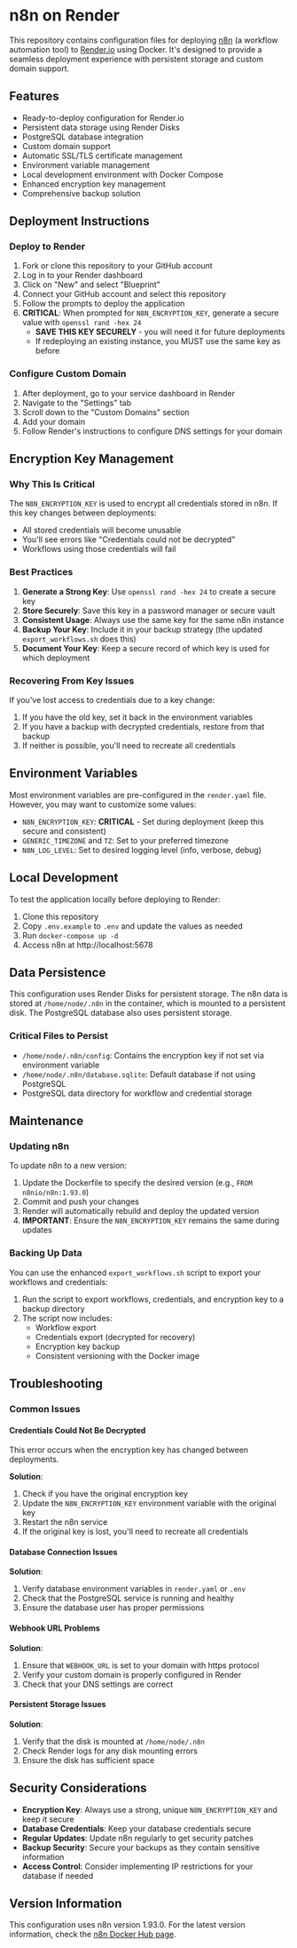 # n8n on Render

This repository contains configuration files for deploying [n8n](https://n8n.io/) (a workflow automation tool) to [Render.io](https://render.com/) using Docker. It's designed to provide a seamless deployment experience with persistent storage and custom domain support.

## Features

- Ready-to-deploy configuration for Render.io
- Persistent data storage using Render Disks
- PostgreSQL database integration
- Custom domain support
- Automatic SSL/TLS certificate management
- Environment variable management
- Local development environment with Docker Compose
- Enhanced encryption key management
- Comprehensive backup solution

## Deployment Instructions

### Deploy to Render

1. Fork or clone this repository to your GitHub account
2. Log in to your Render dashboard
3. Click on "New" and select "Blueprint"
4. Connect your GitHub account and select this repository
5. Follow the prompts to deploy the application
6. **CRITICAL**: When prompted for `N8N_ENCRYPTION_KEY`, generate a secure value with `openssl rand -hex 24`
   - **SAVE THIS KEY SECURELY** - you will need it for future deployments
   - If redeploying an existing instance, you MUST use the same key as before

### Configure Custom Domain

1. After deployment, go to your service dashboard in Render
2. Navigate to the "Settings" tab
3. Scroll down to the "Custom Domains" section
4. Add your domain
5. Follow Render's instructions to configure DNS settings for your domain

## Encryption Key Management

### Why This Is Critical

The `N8N_ENCRYPTION_KEY` is used to encrypt all credentials stored in n8n. If this key changes between deployments:

- All stored credentials will become unusable
- You'll see errors like "Credentials could not be decrypted"
- Workflows using those credentials will fail

### Best Practices

1. **Generate a Strong Key**: Use `openssl rand -hex 24` to create a secure key
2. **Store Securely**: Save this key in a password manager or secure vault
3. **Consistent Usage**: Always use the same key for the same n8n instance
4. **Backup Your Key**: Include it in your backup strategy (the updated `export_workflows.sh` does this)
5. **Document Your Key**: Keep a secure record of which key is used for which deployment

### Recovering From Key Issues

If you've lost access to credentials due to a key change:

1. If you have the old key, set it back in the environment variables
2. If you have a backup with decrypted credentials, restore from that backup
3. If neither is possible, you'll need to recreate all credentials

## Environment Variables

Most environment variables are pre-configured in the `render.yaml` file. However, you may want to customize some values:

- `N8N_ENCRYPTION_KEY`: **CRITICAL** - Set during deployment (keep this secure and consistent)
- `GENERIC_TIMEZONE` and `TZ`: Set to your preferred timezone
- `N8N_LOG_LEVEL`: Set to desired logging level (info, verbose, debug)

## Local Development

To test the application locally before deploying to Render:

1. Clone this repository
2. Copy `.env.example` to `.env` and update the values as needed
3. Run `docker-compose up -d`
4. Access n8n at http://localhost:5678

## Data Persistence

This configuration uses Render Disks for persistent storage. The n8n data is stored at `/home/node/.n8n` in the container, which is mounted to a persistent disk. The PostgreSQL database also uses persistent storage.

### Critical Files to Persist

- `/home/node/.n8n/config`: Contains the encryption key if not set via environment variable
- `/home/node/.n8n/database.sqlite`: Default database if not using PostgreSQL
- PostgreSQL data directory for workflow and credential storage

## Maintenance

### Updating n8n

To update n8n to a new version:

1. Update the Dockerfile to specify the desired version (e.g., `FROM n8nio/n8n:1.93.0`)
2. Commit and push your changes
3. Render will automatically rebuild and deploy the updated version
4. **IMPORTANT**: Ensure the `N8N_ENCRYPTION_KEY` remains the same during updates

### Backing Up Data

You can use the enhanced `export_workflows.sh` script to export your workflows and credentials:

1. Run the script to export workflows, credentials, and encryption key to a backup directory
2. The script now includes:
   - Workflow export
   - Credentials export (decrypted for recovery)
   - Encryption key backup
   - Consistent versioning with the Docker image

## Troubleshooting

### Common Issues

#### Credentials Could Not Be Decrypted

This error occurs when the encryption key has changed between deployments.

**Solution**:

1. Check if you have the original encryption key
2. Update the `N8N_ENCRYPTION_KEY` environment variable with the original key
3. Restart the n8n service
4. If the original key is lost, you'll need to recreate all credentials

#### Database Connection Issues

**Solution**:

1. Verify database environment variables in `render.yaml` or `.env`
2. Check that the PostgreSQL service is running and healthy
3. Ensure the database user has proper permissions

#### Webhook URL Problems

**Solution**:

1. Ensure that `WEBHOOK_URL` is set to your domain with https protocol
2. Verify your custom domain is properly configured in Render
3. Check that your DNS settings are correct

#### Persistent Storage Issues

**Solution**:

1. Verify that the disk is mounted at `/home/node/.n8n`
2. Check Render logs for any disk mounting errors
3. Ensure the disk has sufficient space

## Security Considerations

- **Encryption Key**: Always use a strong, unique `N8N_ENCRYPTION_KEY` and keep it secure
- **Database Credentials**: Keep your database credentials secure
- **Regular Updates**: Update n8n regularly to get security patches
- **Backup Security**: Secure your backups as they contain sensitive information
- **Access Control**: Consider implementing IP restrictions for your database if needed

## Version Information

This configuration uses n8n version 1.93.0. For the latest version information, check the [n8n Docker Hub page](https://hub.docker.com/r/n8nio/n8n).

